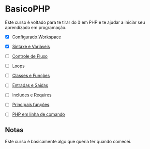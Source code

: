 # BasicoPHP

Este curso é voltado para te tirar do 0 em PHP e te ajudar a iniciar seu aprendizado em programação.


- [x] [Configurado Workspace](00-Configurando-Workspace/README.md)

- [x] [Sintaxe e Variáveis](01-Sintaxe-e-Variáveis/README.md)

- [ ] [Controle de Fluxo](02-Operadores-e-Controle-de-Fluxo/README.md)

- [ ] [Loops](03-Loops/README.md)

- [ ] [Classes e Funções](04-Classes-e-Funções/README.md)

- [ ] [Entradas e Saidas](05-Entradas-e-Saidas/README.md)

- [ ] [Includes e Requires](06-Includes-e-Requires/README.md)

- [ ] [Principais funções](07-Principais-funções/README.md)

- [ ] [PHP em linha de comando](08-PHP-em-linha-de-comando/README.md)


## Notas

Este curso é basicamente algo que queria ter quando comecei.